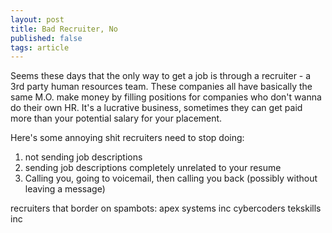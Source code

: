 ```yaml
---
layout: post
title: Bad Recruiter, No
published: false
tags: article
---
```



Seems these days that the only way to get a job is through a recruiter - a 3rd 
party human resources team. These companies all have basically the same M.O. 
make money by filling positions for companies who don't wanna do their own HR.
It's a lucrative business, sometimes they can get paid more than your potential 
salary for your placement.


Here's some annoying shit recruiters need to stop doing:

1. not sending job descriptions
2. sending job descriptions completely unrelated to your resume
3. Calling you, going to voicemail, then calling you back (possibly without 
   leaving a message)


recruiters that border on spambots: 
apex systems inc
cybercoders
tekskills inc
